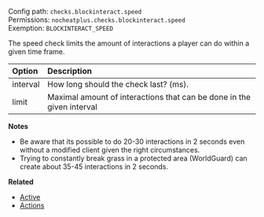 Config path: `checks.blockinteract.speed`  
Permissions: `nocheatplus.checks.blockinteract.speed`  
Exemption: `BLOCKINTERACT_SPEED`  

The speed check limits the amount of interactions a player can do within a given time frame.

| Option    | Description |
| :-------- | :---------- |
| interval  | How long should the check last? (ms). |
| limit     | Maximal amount of interactions that can be done in the given interval |

**Notes**
* Be aware that its possible to do 20-30 interactions in 2 seconds even without a modified client given the right circumstances.
* Trying to constantly break grass in a protected area (WorldGuard) can create about 35-45 interactions in 2 seconds.

**Related**  
* [Active](https://github.com/Updated-NoCheatPlus/Docs/blob/master/Settings/General.md#active)
* [Actions](https://github.com/Updated-NoCheatPlus/Docs/blob/master/Settings/General.md#actions)
